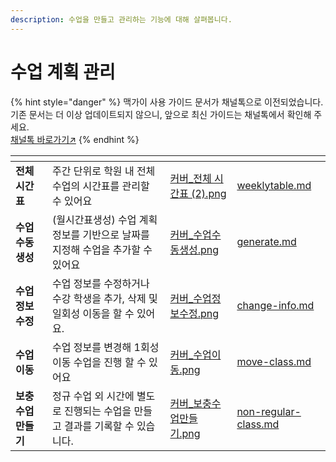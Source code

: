 ```yaml
---
description: 수업을 만들고 관리하는 기능에 대해 살펴봅니다.
---
```


# 수업 계획 관리

{% hint style="danger" %}
맥가이 사용 가이드 문서가 채널톡으로 이전되었습니다.\
기존 문서는 더 이상 업데이트되지 않으니, 앞으로 최신 가이드는 채널톡에서 확인해 주세요.\
[채널톡 바로가기↗](https://docs.channel.io/macgai-guide/ko/categories/%EC%88%98%EC%97%85-%EA%B3%84%ED%9A%8D-%EA%B4%80%EB%A6%AC-b87c83e4)
{% endhint %}

<table data-card-size="large" data-view="cards"><thead><tr><th></th><th></th><th data-hidden data-card-cover data-type="files"></th><th data-hidden data-card-target data-type="content-ref"></th></tr></thead><tbody><tr><td><strong>전체 시간표</strong></td><td>주간 단위로 학원 내 전체 수업의 시간표를 관리할 수 있어요</td><td><a href="../../.gitbook/assets/커버_전체 시간표 (2).png">커버_전체 시간표 (2).png</a></td><td><a href="weeklytable.md">weeklytable.md</a></td></tr><tr><td><strong>수업 수동 생성</strong></td><td>(월시간표생성) 수업 계획 정보를 기반으로 날짜를 지정해 수업을 추가할 수 있어요</td><td><a href="../../.gitbook/assets/커버_수업수동생성.png">커버_수업수동생성.png</a></td><td><a href="generate.md">generate.md</a></td></tr><tr><td><strong>수업 정보 수정</strong></td><td>수업 정보를 수정하거나 수강 학생을 추가, 삭제 및 일회성 이동을 할 수 있어요.</td><td><a href="../../.gitbook/assets/커버_수업정보수정.png">커버_수업정보수정.png</a></td><td><a href="change-info.md">change-info.md</a></td></tr><tr><td><strong>수업 이동</strong></td><td>수업 정보를 변경해 1회성 이동 수업을 진행 할 수 있어요</td><td><a href="../../.gitbook/assets/커버_수업이동.png">커버_수업이동.png</a></td><td><a href="move-class.md">move-class.md</a></td></tr><tr><td><strong>보충 수업 만들기</strong></td><td>정규 수업 외 시간에 별도로 진행되는 수업을 만들고 결과를 기록할 수 있습니다.</td><td><a href="../../.gitbook/assets/커버_보충수업만들기.png">커버_보충수업만들기.png</a></td><td><a href="non-regular-class.md">non-regular-class.md</a></td></tr></tbody></table>
